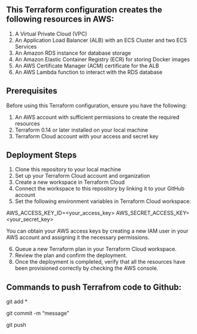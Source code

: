 ## This Terraform configuration creates the following resources in AWS:

1. A Virtual Private Cloud (VPC)
2. An Application Load Balancer (ALB) with an ECS Cluster and two ECS Services
3. An Amazon RDS instance for database storage
4. An Amazon Elastic Container Registry (ECR) for storing Docker images
5. An AWS Certificate Manager (ACM) certificate for the ALB
6. An AWS Lambda function to interact with the RDS database


## Prerequisites

Before using this Terraform configuration, ensure you have the following:

1. An AWS account with sufficient permissions to create the required resources
2. Terraform 0.14 or later installed on your local machine
3. Terraform Cloud account with your access and secret key

## Deployment Steps

1. Clone this repository to your local machine
2. Set up your Terraform Cloud account and organization
3. Create a new workspace in Terraform Cloud
4. Connect the workspace to this repository by linking it to your GitHub account
5. Set the following environment variables in Terraform Cloud workspace:

AWS_ACCESS_KEY_ID=<your_access_key>
AWS_SECRET_ACCESS_KEY=<your_secret_key>

You can obtain your AWS access keys by creating a new IAM user in your AWS account and assigning it the necessary permissions.

6. Queue a new Terraform plan in your Terraform Cloud workspace.
7. Review the plan and confirm the deployment.
8. Once the deployment is completed, verify that all the resources have been provisioned correctly by checking the AWS console.

## Commands to push Terrafrom code to Github:

git add *

git commit -m “message”

git push




